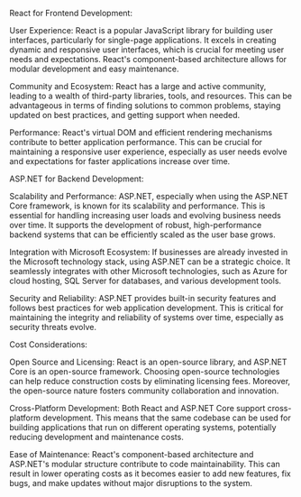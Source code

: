 React for Frontend Development:

User Experience: React is a popular JavaScript library for building user interfaces, particularly for single-page applications. It excels in creating dynamic and responsive user interfaces, which is crucial for meeting user needs and expectations. React's component-based architecture allows for modular development and easy maintenance.

Community and Ecosystem: React has a large and active community, leading to a wealth of third-party libraries, tools, and resources. This can be advantageous in terms of finding solutions to common problems, staying updated on best practices, and getting support when needed.

Performance: React's virtual DOM and efficient rendering mechanisms contribute to better application performance. This can be crucial for maintaining a responsive user experience, especially as user needs evolve and expectations for faster applications increase over time.

ASP.NET for Backend Development:

Scalability and Performance: ASP.NET, especially when using the ASP.NET Core framework, is known for its scalability and performance. This is essential for handling increasing user loads and evolving business needs over time. It supports the development of robust, high-performance backend systems that can be efficiently scaled as the user base grows.

Integration with Microsoft Ecosystem: If businesses are already invested in the Microsoft technology stack, using ASP.NET can be a strategic choice. It seamlessly integrates with other Microsoft technologies, such as Azure for cloud hosting, SQL Server for databases, and various development tools.

Security and Reliability: ASP.NET provides built-in security features and follows best practices for web application development. This is critical for maintaining the integrity and reliability of systems over time, especially as security threats evolve.

Cost Considerations:

Open Source and Licensing: React is an open-source library, and ASP.NET Core is an open-source framework. Choosing open-source technologies can help reduce construction costs by eliminating licensing fees. Moreover, the open-source nature fosters community collaboration and innovation.

Cross-Platform Development: Both React and ASP.NET Core support cross-platform development. This means that the same codebase can be used for building applications that run on different operating systems, potentially reducing development and maintenance costs.

Ease of Maintenance: React's component-based architecture and ASP.NET's modular structure contribute to code maintainability. This can result in lower operating costs as it becomes easier to add new features, fix bugs, and make updates without major disruptions to the system.

